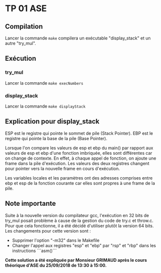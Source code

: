 # TP 01 ASE

## Compilation
Lancer la commande ```make``` compilera un exécutable "display_stack" et un autre "try_mul".

## Exécution

### try_mul
Lancer la commande ```make execNumbers```

### display_stack
Lancer la commande ```make displayStack```

## Explication pour display_stack
ESP est le registre qui pointe le sommet de pile (Stack Pointer).
EBP est le registre qui pointe la base de la pile (Base Pointer).

Lorsque l'on compare les valeurs de esp et ebp du main() par rapport aux valeurs de esp et ebp d'une fonction imbriquée, elles sont différentes car on change de contexte. En effet, à chaque appel de fonction, on ajoute une frame dans la pile d'exécution. Les valeurs des deux registres changent pour pointer vers la nouvelle frame en cours d'exécution.

Les variables locales et les paramètres ont des adresses comprises entre ebp et esp de la fonction courante car elles sont propres à une frame de la pile.

## Note importante

Suite à la nouvelle version du compilateur gcc, l'exécution en 32 bits de try_mul posait problème à cause de la gestion du code de try.c et throw.c.
Pour que cela fonctionne, il a été décidé d'utiliser plutôt la version 64 bits. Les changements pour cette version sont :

- Supprimer l'option "-m32" dans le Makefile
- Changer l'appel aux registres "esp" et "ebp" par "rsp" et "rbp" dans les instructions ´´´asm()´´´

**Cette solution a été expliquée par Monsieur GRIMAUD après le cours théorique d'ASE du 25/09/2018 de 13:30 à 15:00.**